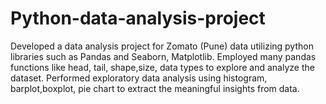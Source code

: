 # Python-data-analysis-project
Developed a data analysis project for Zomato (Pune) data utilizing python libraries such as Pandas and Seaborn, Matplotlib. 
Employed many pandas functions like head, tail, shape,size, data types to explore and analyze the dataset.
Performed exploratory data analysis using histogram, barplot,boxplot, pie chart to extract the meaningful insights from data.
